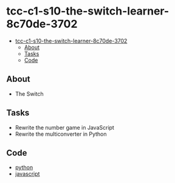 # tcc-c1-s10-the-switch-learner-8c70de-3702

- [tcc-c1-s10-the-switch-learner-8c70de-3702](#tcc-c1-s10-the-switch-learner-8c70de-3702)
  - [About](#about)
  - [Tasks](#tasks)
  - [Code](#code)

## About
* The Switch
## Tasks
* Rewrite the number game in JavaScript
* Rewrite the multiconverter in Python
## Code
* [python](./src/py/multiconverter.py)
* [javascript](./src/js/script.js)